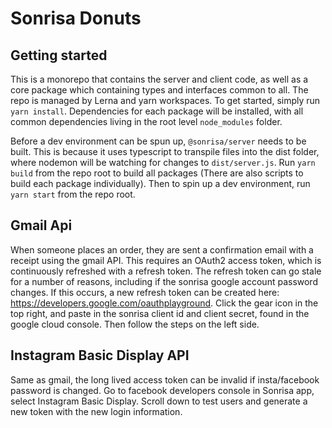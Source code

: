 # Sonrisa Donuts

## Getting started

This is a monorepo that contains the server and client code, as well as a core package which containing types and interfaces common to all. The repo is managed by Lerna and yarn workspaces. To get started, simply run `yarn install`. Dependencies for each package will be installed, with all common dependencies living in the root level `node_modules` folder.

Before a dev environment can be spun up, `@sonrisa/server` needs to be built. This is because it uses typescript to transpile files into the dist folder, where nodemon will be watching for changes to `dist/server.js`. Run `yarn build` from the repo root to build all packages (There are also scripts to build each package individually). Then to spin up a dev environment, run `yarn start` from the repo root.

## Gmail Api

When someone places an order, they are sent a confirmation email with a receipt using the gmail API. This requires an OAuth2 access token, which is continuously refreshed with a refresh token. The refresh token can go stale for a number of reasons, including if the sonrisa google account password changes. If this occurs, a new refresh token can be created here: https://developers.google.com/oauthplayground. Click the gear icon in the top right, and paste in the sonrisa client id and client secret, found in the google cloud console. Then follow the steps on the left side.

## Instagram Basic Display API

Same as gmail, the long lived access token can be invalid if insta/facebook password is changed. Go to facebook developers console in Sonrisa app, select Instagram Basic Display. Scroll down to test users and generate a new token with the new login information.
